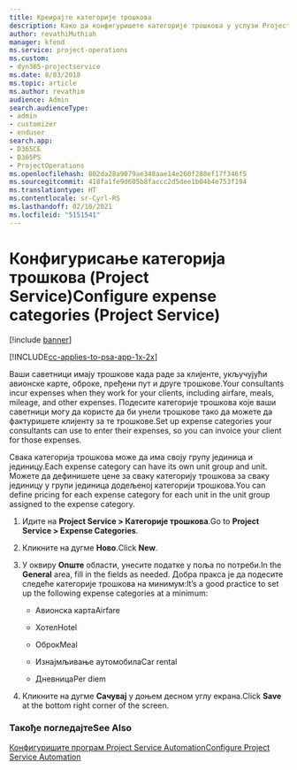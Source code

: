 ```yaml
---
title: Креирајте категорије трошкова
description: Како да конфигуришете категорије трошкова у услузи Project Service
author: revathiMuthiah
manager: kfend
ms.service: project-operations
ms.custom:
- dyn365-projectservice
ms.date: 8/03/2018
ms.topic: article
ms.author: revathim
audience: Admin
search.audienceType:
- admin
- customizer
- enduser
search.app:
- D365CE
- D365PS
- ProjectOperations
ms.openlocfilehash: 802da28a9079ae348aae14e260f280ef17f346f5
ms.sourcegitcommit: 418fa1fe9d605b8faccc2d5dee1b04b4e753f194
ms.translationtype: HT
ms.contentlocale: sr-Cyrl-RS
ms.lasthandoff: 02/10/2021
ms.locfileid: "5151541"
---
```

# <a name="configure-expense-categories-project-service"></a><span data-ttu-id="38b2a-103">Конфигурисање категорија трошкова (Project Service)</span><span class="sxs-lookup"><span data-stu-id="38b2a-103">Configure expense categories (Project Service)</span></span>

[!include [banner](../includes/psa-now-project-operations.md)]

[!INCLUDE[cc-applies-to-psa-app-1x-2x](../includes/cc-applies-to-psa-app-1x-2x.md)]

<span data-ttu-id="38b2a-104">Ваши саветници имају трошкове када раде за клијенте, укључујући авионске карте, оброке, пређени пут и друге трошкове.</span><span class="sxs-lookup"><span data-stu-id="38b2a-104">Your consultants incur expenses when they work for your clients, including airfare, meals, mileage, and other expenses.</span></span> <span data-ttu-id="38b2a-105">Подесите категорије трошкова које ваши саветници могу да користе да би унели трошкове тако да можете да фактуришете клијенту за те трошкове.</span><span class="sxs-lookup"><span data-stu-id="38b2a-105">Set up expense categories your consultants can use to enter their expenses, so you can invoice your client for those expenses.</span></span>  
  
<span data-ttu-id="38b2a-106">Свака категорија трошкова може да има своју групу јединица и јединицу.</span><span class="sxs-lookup"><span data-stu-id="38b2a-106">Each expense category can have its own unit group and unit.</span></span> <span data-ttu-id="38b2a-107">Можете да дефинишете цене за сваку категорију трошкова за сваку јединицу у групи јединица додељеној категорији трошкова.</span><span class="sxs-lookup"><span data-stu-id="38b2a-107">You can define pricing for each expense category for each unit in the unit group assigned to the expense category.</span></span>  
  
1.  <span data-ttu-id="38b2a-108">Идите на **Project Service > Категорије трошкова**.</span><span class="sxs-lookup"><span data-stu-id="38b2a-108">Go to **Project Service > Expense Categories**.</span></span>  
  
2.  <span data-ttu-id="38b2a-109">Кликните на дугме **Ново**.</span><span class="sxs-lookup"><span data-stu-id="38b2a-109">Click **New**.</span></span>  
  
3.  <span data-ttu-id="38b2a-110">У оквиру **Опште** области, унесите податке у поља по потреби.</span><span class="sxs-lookup"><span data-stu-id="38b2a-110">In the **General** area, fill in the fields as needed.</span></span> <span data-ttu-id="38b2a-111">Добра пракса је да подесите следеће категорије трошкова на минимум:</span><span class="sxs-lookup"><span data-stu-id="38b2a-111">It’s a good practice to set up the following expense categories at a minimum:</span></span>  
  
    -   <span data-ttu-id="38b2a-112">Авионска карта</span><span class="sxs-lookup"><span data-stu-id="38b2a-112">Airfare</span></span>  
  
    -   <span data-ttu-id="38b2a-113">Хотел</span><span class="sxs-lookup"><span data-stu-id="38b2a-113">Hotel</span></span>  
  
    -   <span data-ttu-id="38b2a-114">Оброк</span><span class="sxs-lookup"><span data-stu-id="38b2a-114">Meal</span></span>  
  
    -   <span data-ttu-id="38b2a-115">Изнајмљивање аутомобила</span><span class="sxs-lookup"><span data-stu-id="38b2a-115">Car rental</span></span>  
  
    -   <span data-ttu-id="38b2a-116">Дневница</span><span class="sxs-lookup"><span data-stu-id="38b2a-116">Per diem</span></span>  
  
4.  <span data-ttu-id="38b2a-117">Кликните на дугме **Сачувај** у доњем десном углу екрана.</span><span class="sxs-lookup"><span data-stu-id="38b2a-117">Click **Save** at the bottom right corner of the screen.</span></span>  
  
### <a name="see-also"></a><span data-ttu-id="38b2a-118">Такође погледајте</span><span class="sxs-lookup"><span data-stu-id="38b2a-118">See Also</span></span>  
 [<span data-ttu-id="38b2a-119">Конфигуришите програм Project Service Automation</span><span class="sxs-lookup"><span data-stu-id="38b2a-119">Configure Project Service Automation</span></span>](../psa/configure.md)
